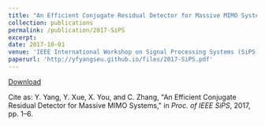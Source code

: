 ```yaml
---
title: "An Efficient Conjugate Residual Detector for Massive MIMO Systems"
collection: publications
permalink: /publication/2017-SiPS
excerpt:
date: 2017-10-01
venue: 'IEEE International Workshop on Signal Processing Systems (SiPS)'
paperurl: 'http://yfyangseu.github.io/files/2017-SiPS.pdf'
---
```


 
[Download](http://yfyangseu.github.io/files/2017-SiPS.pdf)

Cite as: Y. Yang, Y. Xue, X. You, and C. Zhang, "An Efficient Conjugate
Residual Detector for Massive MIMO Systems," in <i>Proc. of IEEE SiPS</i>, 2017, pp. 1–6.

 
